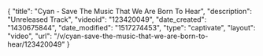 {
    "title": "Cyan - Save The Music That We Are Born To Hear",
    "description": "Unreleased Track",
    "videoid": "123420049",
    "date_created": "1430675844",
    "date_modified": "1517274453",
    "type": "captivate",
    "layout": "video",
    "url": "\/v\/cyan-save-the-music-that-we-are-born-to-hear\/123420049"
}